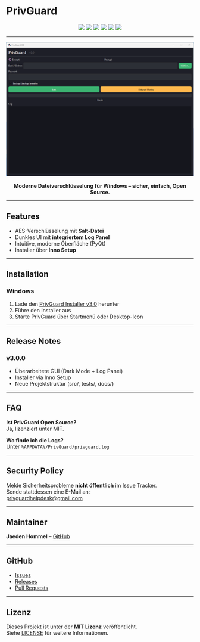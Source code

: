# PrivGuard

<p align="center">
  <img src="https://img.shields.io/github/stars/Jaedini/PrivGuard?style=flat-square&logo=github" />
  <img src="https://img.shields.io/github/forks/Jaedini/PrivGuard?style=flat-square" />
  <img src="https://img.shields.io/github/issues/Jaedini/PrivGuard?style=flat-square" />
  <img src="https://img.shields.io/badge/License-MIT-green.svg" />
  <img src="https://img.shields.io/badge/Status-Stable-brightgreen?style=flat-square" />
  <img src="https://img.shields.io/badge/Platform-Windows-blue?style=flat-square" />
</p>

---

<p align="center">
  <img src="assets/Screenshot.png" alt="PrivGuard UI" width="700"/>
</p>

<p align="center"><b>Moderne Dateiverschlüsselung für Windows – sicher, einfach, Open Source.</b></p>

---

## Features
- AES-Verschlüsselung mit **Salt-Datei**
- Dunkles UI mit **integriertem Log Panel**
- Intuitive, moderne Oberfläche (PyQt)
- Installer über **Inno Setup**

---

## Installation
### Windows
1. Lade den [PrivGuard Installer v3.0](https://github.com/Jaedini/PrivGuard/releases) herunter  
2. Führe den Installer aus  
3. Starte PrivGuard über Startmenü oder Desktop-Icon  

---

## Release Notes
### v3.0.0
- Überarbeitete GUI (Dark Mode + Log Panel)  
- Installer via Inno Setup  
- Neue Projektstruktur (src/, tests/, docs/)  

---

## FAQ
**Ist PrivGuard Open Source?**  
Ja, lizenziert unter MIT.  

**Wo finde ich die Logs?**  
Unter `%APPDATA%/PrivGuard/privguard.log`  

---

## Security Policy
Melde Sicherheitsprobleme **nicht öffentlich** im Issue Tracker.  
Sende stattdessen eine E-Mail an:  
[privguardhelpdesk@gmail.com](mailto:privguardhelpdesk@gmail.com)  

---

## Maintainer
**Jaeden Hommel** – [GitHub](https://github.com/Jaedini)  

---

## GitHub
- [Issues](https://github.com/Jaedini/PrivGuard/issues)  
- [Releases](https://github.com/Jaedini/PrivGuard/releases)  
- [Pull Requests](https://github.com/Jaedini/PrivGuard/pulls)  

---

## Lizenz
Dieses Projekt ist unter der **MIT Lizenz** veröffentlicht.  
Siehe [LICENSE](LICENSE) für weitere Informationen.
